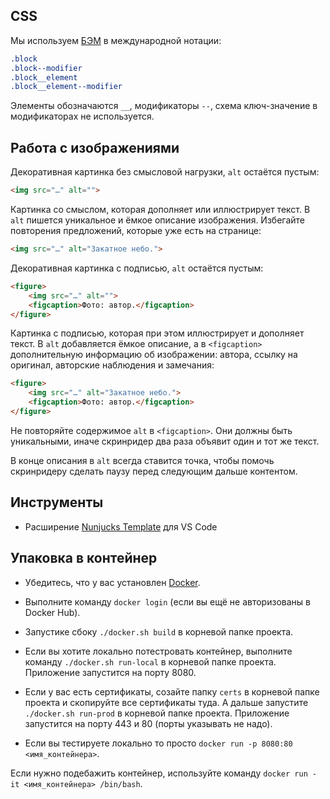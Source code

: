 ## CSS

Мы используем [БЭМ](https://ru.bem.info/methodology/quick-start/) в международной нотации:

```css
.block
.block--modifier
.block__element
.block__element--modifier
```

Элементы обозначаются `__`, модификаторы `--`, схема ключ-значение в модификаторах не используется.

## Работа с изображениями

Декоративная картинка без смысловой нагрузки, `alt` остаётся пустым:

```html
<img src="…" alt="">
```

Картинка со смыслом, которая дополняет или иллюстрирует текст. В `alt` пишется уникальное и ёмкое описание изображения. Избегайте повторения предложений, которые уже есть на странице:

```html
<img src="…" alt="Закатное небо.">
```

Декоративная картинка с подписью, `alt` остаётся пустым:

```html
<figure>
    <img src="…" alt="">
    <figcaption>Фото: автор.</figcaption>
</figure>
```

Картинка с подписью, которая при этом иллюстрирует и дополняет текст. В `alt` добавляется ёмкое описание, а в `<figcaption>` дополнительную информацию об изображении: автора, ссылку на оригинал, авторские наблюдения и замечания:

```html
<figure>
    <img src="…" alt="Закатное небо.">
    <figcaption>Фото: автор.</figcaption>
</figure>
```

Не повторяйте содержимое `alt` в `<figcaption>`. Они должны быть уникальными, иначе скринридер два раза объявит один и тот же текст.

В конце описания в `alt` всегда ставится точка, чтобы помочь скринридеру сделать паузу перед следующим дальше контентом.

## Инструменты

- Расширение [Nunjucks Template](https://marketplace.visualstudio.com/items?itemName=eseom.nunjucks-template) для VS Code

## Упаковка в контейнер

- Убедитесь, что у вас установлен [Docker](https://www.docker.com/get-started).
- Выполните команду `docker login` (если вы ещё не авторизованы в Docker Hub).
- Запустике сбоку `./docker.sh build` в корневой папке проекта.
- Если вы хотите локально потестровать контейнер, выполните команду `./docker.sh run-local` в корневой папке проекта. Приложение запустится на порту 8080.
- Eсли у вас есть сертификаты, coзайте папку `certs` в корневой папке проекта и скопируйте все сертификаты туда. А дальше запустите `./docker.sh run-prod` в корневой папке проекта. Приложение запустится на порту 443 и 80 (порты указывать не надо).

- Если вы тестируете локально то просто `docker run -p 8080:80 <имя_контейнера>`.

Если нужно подебажить контейнер, используйте команду `docker run -it <имя_контейнера> /bin/bash`.
